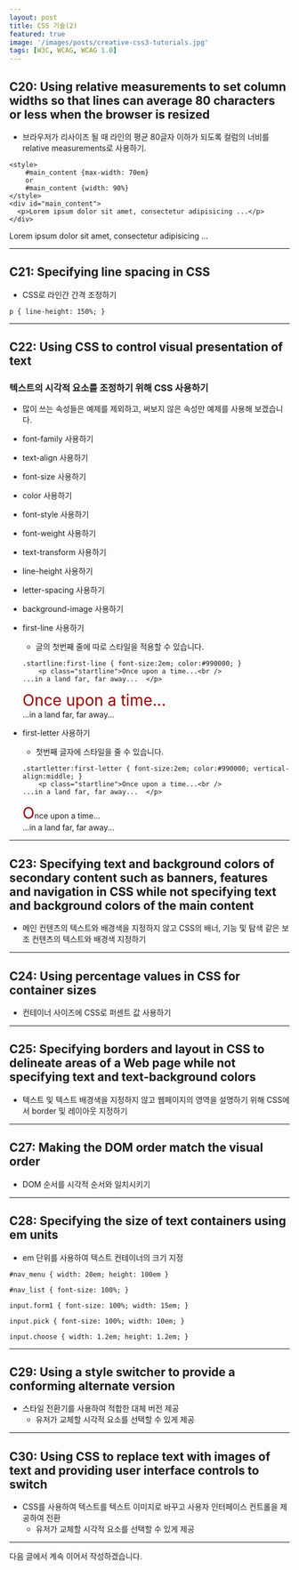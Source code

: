 ```yaml
---
layout: post
title: CSS 기술(2)
featured: true
image: '/images/posts/creative-css3-tutorials.jpg'
tags: [W3C, WCAG, WCAG 1.0]
---
```


## C20: Using relative measurements to set column widths so that lines can average 80 characters or less when the browser is resized
- 브라우저가 리사이즈 될 때 라인의 평균 80글자 이하가 되도록 컬럼의 너비를 relative measurements로 사용하기.

```
<style>
	#main_content {max-width: 70em}
	or
	#main_content {width: 90%}
</style>
<div id="main_content"> 
  <p>Lorem ipsum dolor sit amet, consectetur adipisicing ...</p>
</div>
```

<style>
	#main_content {max-width: 70em}
</style>
<div id="main_content"> 
  <p>Lorem ipsum dolor sit amet, consectetur adipisicing ...</p>
</div>

---
## C21: Specifying line spacing in CSS
- CSS로 라인간 간격 조정하기

```
p { line-height: 150%; }
```

---
## C22: Using CSS to control visual presentation of text
### 텍스트의 시각적 요소를 조정하기 위해 CSS 사용하기
- 많이 쓰는 속성들은 예제를 제외하고, 써보지 않은 속성만 예제를 사용해 보겠습니다.

- font-family 사용하기
- text-align 사용하기
- font-size 사용하기
- color 사용하기
- font-style 사용하기
- font-weight 사용하기
- text-transform 사용하기
- line-height 사용하기
- letter-spacing 사용하기
- background-image 사용하기
- first-line 사용하기
	- 글의 첫번째 줄에 따로 스타일을 적용할 수 있습니다.
	
	```
	.startline:first-line { font-size:2em; color:#990000; }
		<p class="startline">Once upon a time...<br />
	...in a land far, far away...  </p>  
	```
	
	<style>
		.startline:first-line { font-size:2em; color:#990000; }
	</style>
	<p class="startline">Once upon a time...<br />
	...in a land far, far away...  </p>  
- first-letter 사용하기
	- 첫번째 글자에 스타일을 줄 수 있습니다.
	```
	.startletter:first-letter { font-size:2em; color:#990000; vertical-align:middle; }
		<p class="startline">Once upon a time...<br />
	...in a land far, far away...  </p>  
	```
	
	<style>
	.startletter:first-letter { font-size:2em; color:#990000; }
	</style>
	<p class="startletter">Once upon a time...<br />
	...in a land far, far away...  </p> 


---
## C23: Specifying text and background colors of secondary content such as banners, features and navigation in CSS while not specifying text and background colors of the main content
- 메인 컨텐츠의 텍스트와 배경색을 지정하지 않고 CSS의 배너, 기능 및 탐색 같은 보조 컨텐츠의 텍스트와 배경색 지정하기

---
## C24: Using percentage values in CSS for container sizes
- 컨테이너 사이즈에 CSS로 퍼센트 값 사용하기

---
## C25: Specifying borders and layout in CSS to delineate areas of a Web page while not specifying text and text-background colors
- 텍스트 및 텍스트 배경색을 지정하지 않고 웹페이지의 영역을 설명하기 위해 CSS에서 border 및 레이아웃 지정하기

---
## C27: Making the DOM order match the visual order
- DOM 순서를 시각적 순서와 일치시키기

---
## C28: Specifying the size of text containers using em units
- em 단위를 사용하여 텍스트 컨테이너의 크기 지정

```
#nav_menu { width: 20em; height: 100em }

#nav_list { font-size: 100%; }

input.form1 { font-size: 100%; width: 15em; }

input.pick { font-size: 100%; width: 10em; }

input.choose { width: 1.2em; height: 1.2em; }
```

---
## C29: Using a style switcher to provide a conforming alternate version
- 스타일 전환기를 사용하여 적합한 대체 버전 제공
	- 유저가 교체할 시각적 요소를 선택할 수 있게 제공
	
---
## C30: Using CSS to replace text with images of text and providing user interface controls to switch
- CSS를 사용하여 텍스트를 텍스트 이미지로 바꾸고 사용자 인터페이스 컨트롤을 제공하여 전환
	- 유저가 교체할 시각적 요소를 선택할 수 있게 제공
	

---

다음 글에서 계속 이어서 작성하겠습니다.